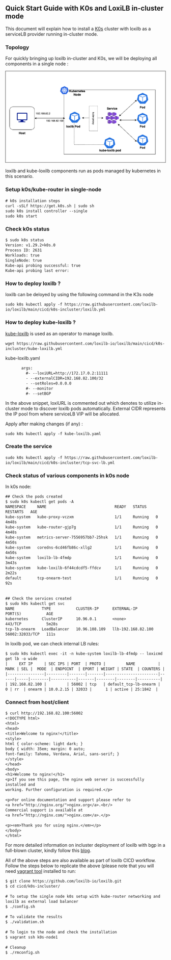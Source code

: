 ## Quick Start Guide with K0s and LoxiLB in-cluster mode

This document will explain how to install a [K0s](https://k0sproject.io/) cluster with loxilb as a serviceLB provider running in-cluster mode.     

### Topology   

For quickly bringing up loxilb in-cluster and K0s, we will be deploying all components in a single node :   

![loxilb topology](photos/loxilb-incluster.png)

loxilb and kube-loxilb components run as pods managed by kubernetes  in this scenario.

### Setup k0s/kube-router in single-node
```
# k0s installation steps
curl -sSLf https://get.k0s.sh | sudo sh
sudo k0s install controller --single
sudo k0s start
```

### Check k0s status
```
$ sudo k0s status
Version: v1.29.2+k0s.0
Process ID: 2631
Workloads: true
SingleNode: true
Kube-api probing successful: true
Kube-api probing last error:  
```

### How to deploy loxilb ?
loxilb can be deloyed by using the following command in the K3s node
```
sudo k0s kubectl apply -f https://raw.githubusercontent.com/loxilb-io/loxilb/main/cicd/k0s-incluster/loxilb.yml
```

### How to deploy kube-loxilb ?
[kube-loxilb](https://github.com/loxilb-io/kube-loxilb) is used as an operator to manage loxilb.
```
wget https://raw.githubusercontent.com/loxilb-io/loxilb/main/cicd/k0s-incluster/kube-loxilb.yml
```
kube-loxilb.yaml
```
       args:
         #- --loxiURL=http://172.17.0.2:11111
         - --externalCIDR=192.168.82.100/32
         - --setRoles=0.0.0.0
         #- --monitor
         #- --setBGP

```
In the above snippet, loxiURL is commented out which denotes to utilize in-cluster mode to discover loxilb pods automatically. External CIDR represents the IP pool from where serviceLB VIP will be allocated.

Apply after making changes (if any) :
```
sudo k0s kubectl apply -f kube-loxilb.yaml
```

### Create the service
```
sudo k0s kubectl apply -f https://raw.githubusercontent.com/loxilb-io/loxilb/main/cicd/k0s-incluster/tcp-svc-lb.yml
```

### Check status of various components in k0s node  
In k0s node:
```
## Check the pods created
$ sudo k0s kubectl get pods -A
NAMESPACE     NAME                              READY   STATUS    RESTARTS   AGE
kube-system   kube-proxy-vczxm                  1/1     Running   0          4m48s
kube-system   kube-router-gjp7g                 1/1     Running   0          4m48s
kube-system   metrics-server-7556957bb7-25hsk   1/1     Running   0          4m50s
kube-system   coredns-6cd46fb86c-xllg2          1/1     Running   0          4m50s
kube-system   loxilb-lb-4fmdp                   1/1     Running   0          3m43s
kube-system   kube-loxilb-6f44cdcdf5-ffdcv      1/1     Running   0          2m22s
default       tcp-onearm-test                   1/1     Running   0          92s


## Check the services created
$ sudo k0s kubectl get svc
NAME            TYPE           CLUSTER-IP      EXTERNAL-IP          PORT(S)           AGE
kubernetes      ClusterIP      10.96.0.1       <none>               443/TCP           5m28s
tcp-lb-onearm   LoadBalancer   10.96.108.109   llb-192.168.82.100   56002:32033/TCP   111s
```
In loxilb pod, we can check internal LB rules:
```
$ sudo k0s kubectl exec -it -n kube-system loxilb-lb-4fmdp -- loxicmd get lb -o wide
|     EXT IP     | SEC IPS | PORT  | PROTO |         NAME          | MARK | SEL |  MODE  | ENDPOINT  | EPORT | WEIGHT | STATE  | COUNTERS |
|----------------|---------|-------|-------|-----------------------|------|-----|--------|-----------|-------|--------|--------|----------|
| 192.168.82.100 |         | 56002 | tcp   | default_tcp-lb-onearm |    0 | rr  | onearm | 10.0.2.15 | 32033 |      1 | active | 25:1842  |
```

### Connect from host/client
```
$ curl http://192.168.82.100:56002
<!DOCTYPE html>
<html>
<head>
<title>Welcome to nginx!</title>
<style>
html { color-scheme: light dark; }
body { width: 35em; margin: 0 auto;
font-family: Tahoma, Verdana, Arial, sans-serif; }
</style>
</head>
<body>
<h1>Welcome to nginx!</h1>
<p>If you see this page, the nginx web server is successfully installed and
working. Further configuration is required.</p>

<p>For online documentation and support please refer to
<a href="http://nginx.org/">nginx.org</a>.<br/>
Commercial support is available at
<a href="http://nginx.com/">nginx.com</a>.</p>

<p><em>Thank you for using nginx.</em></p>
</body>
</html>

```
For more detailed information on incluster deployment of loxilb with bgp in a full-blown cluster, kindly follow this [blog](https://www.loxilb.io/post/k8s-nuances-of-in-cluster-external-service-lb-with-loxilb).   

All of the above steps are also available as part of loxilb CICD workflow. Follow the steps below to replicate the above (please note that you will need [vagrant tool](https://developer.hashicorp.com/vagrant/docs/installation) installed to run:
```
$ git clone https://github.com/loxilb-io/loxilb.git
$ cd cicd/k0s-incluster/

# To setup the single node k0s setup with kube-router networking and loxilb as external load balancer
$ ./config.sh

# To validate the results
$ ./validation.sh

# To login to the node and check the installation
$ vagrant ssh k0s-node1

# Cleanup
$ ./rmconfig.sh
```
